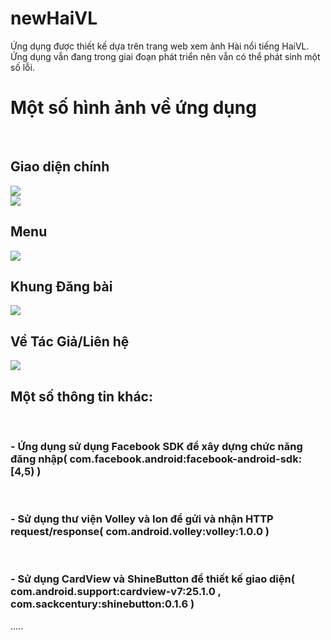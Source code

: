# newHaiVL
Ứng dụng được thiết kế dựa trên trang web xem ảnh Hài nổi tiếng HaiVL.
<br>
Ứng dụng vẫn đang trong giai đoạn phát triển nên vẫn có thể phát sinh một số lỗi.
<h1>Một số hình ảnh về ứng dụng</h1>
<br>
<h2>Giao diện chính</h2>
<img src="http://i.imgur.com/1TMSo3o.png">
<br>
<img src="http://i.imgur.com/8rLQ1hL.png">
<br>
<h2>Menu</h2>
<img src="http://i.imgur.com/gjb0Gxs.png">
<br>
<h2>Khung Đăng bài</h2>
<img src="http://i.imgur.com/j5gvR0T.png">
<br>
<h2>Về Tác Giả/Liên hệ</h2>
<img src="http://i.imgur.com/jFPSZyD.png">
<h2>Một số thông tin khác:</h2>
<br>
<h3>- Ứng dụng sử dụng Facebook SDK để xây dựng chức năng đăng nhập( com.facebook.android:facebook-android-sdk:[4,5) )</h3><br>
<h3>- Sử dụng thư viện Volley và Ion để gửi và nhận HTTP request/response( com.android.volley:volley:1.0.0 )</h3><br>
<h3>- Sử dụng CardView và ShineButton để thiết kế giao diện( com.android.support:cardview-v7:25.1.0 , com.sackcentury:shinebutton:0.1.6 )</h3>
.....

